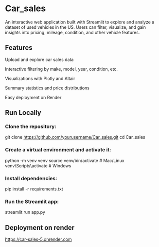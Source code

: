 # Car_sales

An interactive web application built with Streamlit to explore and analyze a dataset of used vehicles in the US.
Users can filter, visualize, and gain insights into pricing, mileage, condition, and other vehicle features.

## Features

Upload and explore car sales data

Interactive filtering by make, model, year, condition, etc.

Visualizations with Plotly and Altair

Summary statistics and price distributions

Easy deployment on Render

## Run Locally

### Clone the repository:

git clone https://github.com/yourusername/Car_sales.git
cd Car_sales

### Create a virtual environment and activate it:

python -m venv venv
source venv/bin/activate   # Mac/Linux
venv\Scripts\activate      # Windows


### Install dependencies:

pip install -r requirements.txt


### Run the Streamlit app:

streamlit run app.py

## Deployment on render

https://car-sales-5.onrender.com

